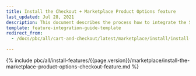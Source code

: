 ```yaml
---
title: Install the Checkout + Marketplace Product Options feature
last_updated: Jul 28, 2021
description: This document describes the process how to integrate the Spryker Marketplace Product Options feature into a Spryker project.
template: feature-integration-guide-template
redirect_from:
  - /docs/pbc/all/cart-and-checkout/latest/marketplace/install/install-features/install-the-checkout-marketplace-product-options-feature.html

---
```


{% include pbc/all/install-features/{{page.version}}/marketplace/install-the-marketplace-product-options-checkout-feature.md %} <!-- To edit, see /_includes/pbc/all/install-features/202311.0/marketplace/install-the-marketplace-product-options-checkout-feature.md -->
